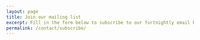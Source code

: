 ```yaml
---
layout: page
title: Join our mailing list
excerpt: Fill in the form below to subscribe to our fortnightly email bulletin.
permalink: /contact/subscribe/
---
```


<div>
<script src="http://digital.scvo.org.uk/js/cmph.js"></script>
</div>
